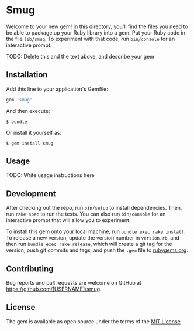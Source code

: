 # Smug

Welcome to your new gem! In this directory, you'll find the files you need to be able to package up your Ruby library into a gem. Put your Ruby code in the file `lib/smug`. To experiment with that code, run `bin/console` for an interactive prompt.

TODO: Delete this and the text above, and describe your gem

## Installation

Add this line to your application's Gemfile:

```ruby
gem 'smug'
```

And then execute:

    $ bundle

Or install it yourself as:

    $ gem install smug

## Usage

TODO: Write usage instructions here

## Development

After checking out the repo, run `bin/setup` to install dependencies. Then, run `rake spec` to run the tests. You can also run `bin/console` for an interactive prompt that will allow you to experiment.

To install this gem onto your local machine, run `bundle exec rake install`. To release a new version, update the version number in `version.rb`, and then run `bundle exec rake release`, which will create a git tag for the version, push git commits and tags, and push the `.gem` file to [rubygems.org](https://rubygems.org).

## Contributing

Bug reports and pull requests are welcome on GitHub at https://github.com/[USERNAME]/smug.


## License

The gem is available as open source under the terms of the [MIT License](http://opensource.org/licenses/MIT).
